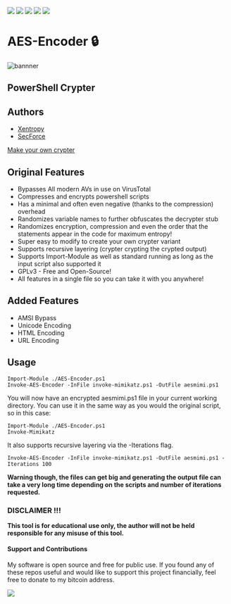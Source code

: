 <a href="https://github.com/Chainski/AES-Encoder/blob/main/AES-Encoder.ps1"><img src="https://img.shields.io/badge/power-shell-blue"></a> 
<a href="https://github.com/chainski/AES-Encoder"><img src="https://img.shields.io/badge/OPEN--SOURCE-YES-green"></a>
<a href="https://github.com/chainski/AES-Encoder"><img src="https://img.shields.io/github/stars/chainski/AES-Encoder"></a> 
<a href="https://github.com/chainski/AES-Encoder"><img src="https://img.shields.io/badge/license-GPL--3.0-orange"></a> 
<a href="https://github.com/chainski/AES-Encoder"> <img src="https://img.shields.io/badge/dynamic/json?label=Visitors&query=value&url=https%3A%2F%2Fapi.countapi.xyz%2Fhit%2FChainski%2FAES-Encoder"></a> 

# AES-Encoder 🔒 
![bannner](https://user-images.githubusercontent.com/96607632/197303769-6294023f-4b99-4bf7-a6bb-52dd1a5e6b4f.png)

## PowerShell Crypter 

## Authors

- [Xentropy](http://twitter.com/SamuelAnttila)
- [SecForce](http://twitter.com/SECFORCE_LTD)

[Make your own crypter](https://netsec.expert/2020/02/06/write-a-crypter-in-any-language.html)

## Original Features

- Bypasses All modern AVs in use on VirusTotal 
- Compresses and encrypts powershell scripts
- Has a minimal and often even negative (thanks to the compression) overhead
- Randomizes variable names to further obfuscates the decrypter stub
- Randomizes encryption, compression and even the order that the statements appear in the code for maximum entropy!
- Super easy to modify to create your own crypter variant
- Supports recursive layering (crypter crypting the crypted output)
- Supports Import-Module as well as standard running as long as the input script also supported it
- GPLv3 - Free and Open-Source!
- All features in a single file so you can take it with you anywhere!

## Added Features

- AMSI Bypass
- Unicode Encoding
- HTML Encoding
- URL Encoding

## Usage

```
Import-Module ./AES-Encoder.ps1
Invoke-AES-Encoder -InFile invoke-mimikatz.ps1 -OutFile aesmimi.ps1
```

You will now have an encrypted aesmimi.ps1 file in your current working directory. You can use it in the same way as you would the original script, so in this case:

```
Import-Module ./AES-Encoder.ps1
Invoke-Mimikatz
```
It also supports recursive layering via the -Iterations flag.

```
Invoke-AES-Encoder -InFile invoke-mimikatz.ps1 -OutFile aesmimi.ps1 -Iterations 100
```
**Warning though, the files can get big and generating the output file can take a very long time depending on the scripts and number of iterations requested.**


### DISCLAIMER !!! 

**This tool is for educational use only, the author will not be held responsible for any misuse of this tool.**



#### Support and Contributions
My software is open source and free for public use. 
If you found any of these repos useful and would like to support this project financially, 
feel free to donate to my bitcoin address.

<a href="https://www.blockchain.com/btc/address/16T1fUehoGR4E2sj98u9e9mKuQ7uSLvxRJ"><img src="https://img.shields.io/badge/bitcoin-donate-yellow.svg"></a>


